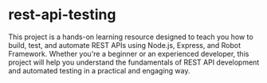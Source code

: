 # rest-api-testing
This project is a hands-on learning resource designed to teach you how to build, test, and automate REST APIs using Node.js, Express, and Robot Framework. Whether you're a beginner or an experienced developer, this project will help you understand the fundamentals of REST API development and automated testing in a practical and engaging way.
